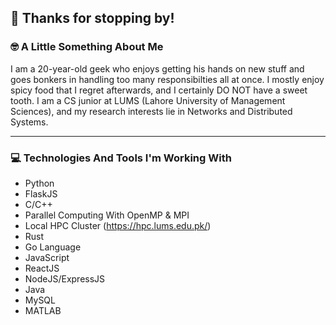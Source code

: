 👋 Thanks for stopping by!
--

### 🤓 A Little Something About Me

I am a 20-year-old geek who enjoys getting his hands on new stuff and goes bonkers in handling too many responsibilties all at once. I mostly enjoy spicy food that I regret afterwards, and I certainly DO NOT have a sweet tooth.
I am a CS junior at LUMS (Lahore University of Management Sciences), and my research interests lie in Networks and Distributed Systems. 

___

### 💻 Technologies And Tools I'm Working With
* Python
* FlaskJS
* C/C++
* Parallel Computing With OpenMP & MPI
* Local HPC Cluster (https://hpc.lums.edu.pk/)
* Rust
* Go Language
* JavaScript
* ReactJS
* NodeJS/ExpressJS
* Java
* MySQL
* MATLAB
